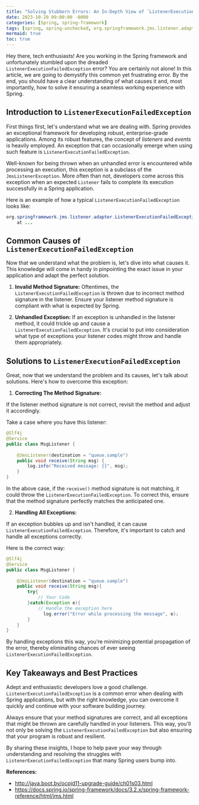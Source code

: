 ```yaml
---
title: "Solving Stubborn Errors: An In-Depth View of `ListenerExecutionFailedException` in Spring Framework"
date: 2023-10-20 09:00:00 -0000
categories: [Spring, spring-framework]
tags: [spring, spring-unchecked, org.springframework.jms.listener.adapter]
mermaid: true
toc: true
---
```



Hey there, tech enthusiasts! Are you working in the Spring framework and unfortunately stumbled upon the dreaded `ListenerExecutionFailedException` error? You are certainly not alone! In this article, we are going to demystify this common yet frustrating error. By the end, you should have a clear understanding of what causes it and, most importantly, how to solve it ensuring a seamless working experience with Spring.

## Introduction to `ListenerExecutionFailedException`

First things first, let's understand what we are dealing with. Spring provides an exceptional framework for developing robust, enterprise-grade applications. Among its robust features, the concept of *listeners* and *events* is heavily employed. An exception that can occasionally emerge when using such feature is `ListenerExecutionFailedException`.

Well-known for being thrown when an unhandled error is encountered while processing an execution, this exception is a subclass of the `JmsListenerException`. More often than not, developers come across this exception when an expected `Listener` fails to complete its execution successfully in a Spring application.

Here is an example of how a typical `ListenerExecutionFailedException` looks like:

```java
org.springframework.jms.listener.adapter.ListenerExecutionFailedException: Listener method 'public void com.example.MyMessageListener.onMessage(javax.jms.Message)' threw exception; nested exception is java.lang.IllegalStateException: Invalid state
	at ...
```

## Common Causes of `ListenerExecutionFailedException`

Now that we understand what the problem is, let's dive into what causes it. This knowledge will come in handy in pinpointing the exact issue in your application and adapt the perfect solution.

1. **Invalid Method Signature:** Oftentimes, the `ListenerExecutionFailedException` is thrown due to incorrect method signature in the listener. Ensure your listener method signature is compliant with what is expected by Spring.

2. **Unhandled Exception:** If an exception is unhandled in the listener method, it could trickle up and cause a `ListenerExecutionFailedException`. It's crucial to put into consideration what type of exceptions your listener codes might throw and handle them appropriately.

## Solutions to `ListenerExecutionFailedException`

Great, now that we understand the problem and its causes, let's talk about solutions. Here's how to overcome this exception:

1. **Correcting The Method Signature:** 

If the listener method signature is not correct, revisit the method and adjust it accordingly.

Take a case where you have this listener:

```java
@Slf4j
@Service
public class MsgListener {
  
    @JmsListener(destination = "queue.sample")
    public void receive(String msg) {
        log.info("Received message: {}", msg);
    }
}
```

In the above case, if the `receive()` method signature is not matching, it could throw the `ListenerExecutionFailedException`. To correct this, ensure that the method signature perfectly matches the anticipated one.

2. **Handling All Exceptions:** 

If an exception bubbles up and isn't handled, it can cause `ListenerExecutionFailedException`. Therefore, it's important to catch and handle all exceptions correctly.

Here is the correct way:

```java
@Slf4j
@Service
public class MsgListener {
    
    @JmsListener(destination = "queue.sample")
    public void receive(String msg){
        try{
            // Your Code
        }catch(Exception e){
            // Handle the exception here
              log.error("Error while processing the message", e);
        } 
    }
}
```

By handling exceptions this way, you’re minimizing potential propagation of the error, thereby eliminating chances of ever seeing `ListenerExecutionFailedException`.

## Key Takeaways and Best Practices

Adept and enthusiastic developers love a good challenge. `ListenerExecutionFailedException` is a common error when dealing with Spring applications, but with the right knowledge, you can overcome it quickly and continue with your software building journey.

Always ensure that your method signatures are correct, and all exceptions that might be thrown are carefully handled in your listeners. This way, you'll not only be solving the `ListenerExecutionFailedException` but also ensuring that your program is robust and resilient.

By sharing these insights, I hope to help pave your way through understanding and resolving the struggles with `ListenerExecutionFailedException` that many Spring users bump into.

**References:**

- http://java.boot.by/ocpjd11-upgrade-guide/ch01s03.html
- https://docs.spring.io/spring-framework/docs/3.2.x/spring-framework-reference/html/jms.html
